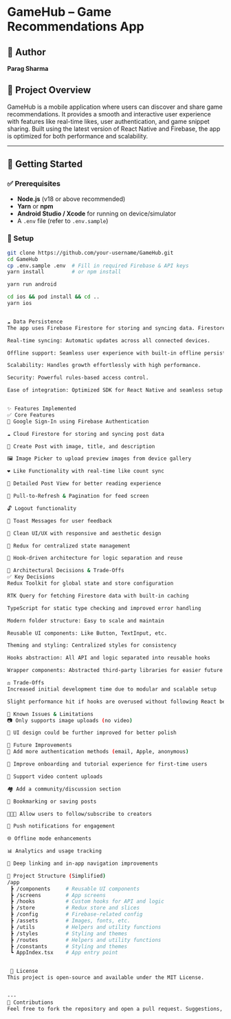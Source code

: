 # GameHub – Game Recommendations App

## 👤 Author

**Parag Sharma**

## 📱 Project Overview

GameHub is a mobile application where users can discover and share game recommendations. It provides a smooth and interactive user experience with features like real-time likes, user authentication, and game snippet sharing. Built using the latest version of React Native and Firebase, the app is optimized for both performance and scalability.

---

## 🚀 Getting Started

### ✅ Prerequisites

- **Node.js** (v18 or above recommended)
- **Yarn** or **npm**
- **Android Studio / Xcode** for running on device/simulator
- A `.env` file (refer to `.env.sample`)

### 🔧 Setup

```bash
git clone https://github.com/your-username/GameHub.git
cd GameHub
cp .env.sample .env  # Fill in required Firebase & API keys
yarn install         # or npm install

yarn run android

cd ios && pod install && cd ..
yarn ios


☁️ Data Persistence
The app uses Firebase Firestore for storing and syncing data. Firestore was chosen due to the following benefits:

Real-time syncing: Automatic updates across all connected devices.

Offline support: Seamless user experience with built-in offline persistence.

Scalability: Handles growth effortlessly with high performance.

Security: Powerful rules-based access control.

Ease of integration: Optimized SDK for React Native and seamless setup with Firebase Authentication.


✨ Features Implemented
✅ Core Features
🔐 Google Sign-In using Firebase Authentication

☁️ Cloud Firestore for storing and syncing post data

🧾 Create Post with image, title, and description

🖼️ Image Picker to upload preview images from device gallery

❤️ Like Functionality with real-time like count sync

📄 Detailed Post View for better reading experience

🔄 Pull-to-Refresh & Pagination for feed screen

🔓 Logout functionality

🔔 Toast Messages for user feedback

💅 Clean UI/UX with responsive and aesthetic design

📱 Redux for centralized state management

🎣 Hook-driven architecture for logic separation and reuse

🧠 Architectural Decisions & Trade-Offs
✅ Key Decisions
Redux Toolkit for global state and store configuration

RTK Query for fetching Firestore data with built-in caching

TypeScript for static type checking and improved error handling

Modern folder structure: Easy to scale and maintain

Reusable UI components: Like Button, TextInput, etc.

Theming and styling: Centralized styles for consistency

Hooks abstraction: All API and logic separated into reusable hooks

Wrapper components: Abstracted third-party libraries for easier future replacements

⚖️ Trade-Offs
Increased initial development time due to modular and scalable setup

Slight performance hit if hooks are overused without following React best practices

🚧 Known Issues & Limitations
📷 Only supports image uploads (no video)

🎨 UI design could be further improved for better polish

🚀 Future Improvements
🔑 Add more authentication methods (email, Apple, anonymous)

🧭 Improve onboarding and tutorial experience for first-time users

🎥 Support video content uploads

🏘️ Add a community/discussion section

🧾 Bookmarking or saving posts

🧑‍🤝‍🧑 Allow users to follow/subscribe to creators

🔔 Push notifications for engagement

🌐 Offline mode enhancements

📊 Analytics and usage tracking

📱 Deep linking and in-app navigation improvements

📂 Project Structure (Simplified)
/app
 ┣ /components     # Reusable UI components
 ┣ /screens        # App screens
 ┣ /hooks          # Custom hooks for API and logic
 ┣ /store          # Redux store and slices
 ┣ /config         # Firebase-related config
 ┣ /assets         # Images, fonts, etc.
 ┣ /utils          # Helpers and utility functions
 ┣ /styles         # Styling and themes
 ┣ /routes         # Helpers and utility functions
 ┣ /constants      # Styling and themes
 ┗ AppIndex.tsx    # App entry point


 📄 License
This project is open-source and available under the MIT License.


---
🙌 Contributions
Feel free to fork the repository and open a pull request. Suggestions, issues, and improvements are always welcome!
```
